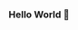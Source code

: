 ### Hello World 👋

<!--
**calderom/calderom** is a ✨ _special_ ✨ repository because its `README.md` (this file) appears on your GitHub profile.
![image](https://user-images.githubusercontent.com/45490399/131005280-5f8cbb67-9452-47ad-980b-5bbfe325e914.png)

- 🔭 I’m finishing my PhD thesis
- 🌱 I’m learning/interested in sustainable word, aquatic ecosystems, regenerative agriculture, climate change
- 😄 Pronouns: She/Her

